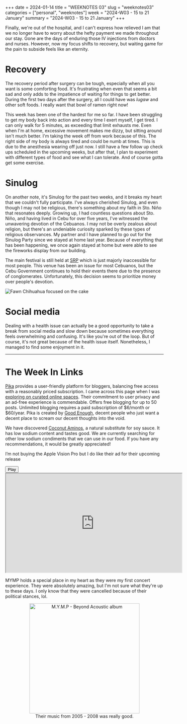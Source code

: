 +++
date = 2024-01-14
title = "WEEKNOTES 03"
slug = "weeknotes03"
categories = ["personal", "weeknotes"]
week = "2024-W03 - 15 to 21 January"
summary = "2024-W03 - 15 to 21 January"
+++

Finally, we're out of the hospital, and I can't express how relieved I am that we no longer have to worry about the hefty payment we made throughout our stay. Gone are the days of enduring those IV injections from doctors and nurses. However, now my focus shifts to recovery, but waiting game for the pain to subside feels like an eternity.

# Recovery

The recovery period after surgery can be tough, especially when all you want is some comforting food. It's frustrating when even that seems a bit sad and only adds to the impatience of waiting for things to get better. During the first two days after the surgery, all I could have was *lugaw* and other soft foods. I really want that bowl of ramen right now!

This week has been one of the hardest for me so far. I have been struggling to get my body back into action and every time I exert myself, I get tired. I can only walk for 5 minutes, as exceeding that limit exhausts me. Even when I'm at home, excessive movement makes me dizzy, but sitting around isn't much better. I'm taking the week off from work because of this. The right side of my body is always tired and could be numb at times. This is due to the anesthesia wearing off just now. I still have a few follow up check ups scheduled in the upcoming weeks, but after that, I plan to experiment with different types of food and see what I can tolerate. And of course gotta get some exercise.

# Sinulog

On another note, it's Sinulog for the past two weeks, and it breaks my heart that we couldn't fully participate. I've always cherished Sinulog, and even though I may not be religious, there's something about my faith in Sto. Niño that resonates deeply. Growing up, I had countless questions about Sto. Niño, and having lived in Cebu for over five years, I've witnessed the unwavering devotion of the Cebuanos. I may not be overly zealous about religion, but there's an undeniable curiosity sparked by these types of religious observances. My partner and I have planned to go out for the Sinulog Party since we stayed at home last year. Because of everything that has been happening, we once again stayed at home but were able to see the fireworks display from our building.

The main festival is still held at [SRP](https://en.wikipedia.org/wiki/South_Road_Properties) which is just majorly inaccessible for most people. This venue has been an issue for most Cebuanos, but the Cebu Government continues to hold their events there due to the presence of conglomerates. Unfortunately, this decision seems to prioritize money over people's devotion.


![Fawn Chihuahua focused on the cake](/weeknotes/weeknotes03/nooning-birthday.jpg "We celebrated Nooning's 3rd barkday! Look at how she’s very focused on getting the cake")


# Social media

Dealing with a health issue can actually be a good opportunity to take a break from social media and slow down because sometimes everything feels overwhelming and confusing. It's like you're out of the loop. But of course, it's not great because of the health issue itself. Nonetheless, I managed to find some enjoyment in it.

---

# The Week In Links
  
[Pika](https://pika.page/) provides a user-friendly platform for bloggers, balancing free access with a reasonably priced subscription. I came across this page when I was [exploring on curated online spaces](https://krabf.com/collections/). Their commitment to user privacy and an ad-free experience is commendable. Offers free blogging for up to 50 posts. Unlimited blogging requires a paid subscription of $6/month or $60/year. Pika is created by [Good Enough](https://goodenough.us/), decent people who just want a decent place to scream our decent thoughts into the void.

We have discovered [Coconut Aminos](https://shop.healthyoptions.com.ph/products/coconut-secret-organic-coconut-aminos-237ml), a natural substitute for soy sauce. It has low sodium content and tastes good. We are currently searching for other low sodium condiments that we can use in our food. If you have any recommendations, it would be greatly appreciated!

I’m not buying the Apple Vision Pro but I do like their ad for their upcoming release

<lite-youtube videoid="aqTIB_q40bo" style="background-image: url(&quot;https://i.ytimg.com/vi/aqTIB_q40bo/hqdefault.jpg&quot;);" class="lyt-activated"><button type="button" class="lty-playbtn"><span class="lyt-visually-hidden">Play</span></button><iframe width="560" height="315" title="Play" allow="accelerometer; autoplay; encrypted-media; gyroscope; picture-in-picture" allowfullscreen="" src="https://www.youtube-nocookie.com/embed/aqTIB_q40bo?autoplay"></iframe></lite-youtube>

MYMP holds a special place in my heart as they were my first concert experience. They were absolutely amazing, but I'm not sure what they're up to these days. I only know that they were cancelled because of their political stances, lol.

<div align="center">
   <a href="https://www.last.fm/music/MYMP/_/Tell+Me+Where+It+Hurts"><img src="/weeknotes/weeknotes03/mymp-beyond-acoustic.jpg" alt="M.Y.M.P - Beyond Acoustic album" width="350">
</a>
<figcaption>Their music from 2005 - 2008 was really good.</figcaption>
</figure>
</div>